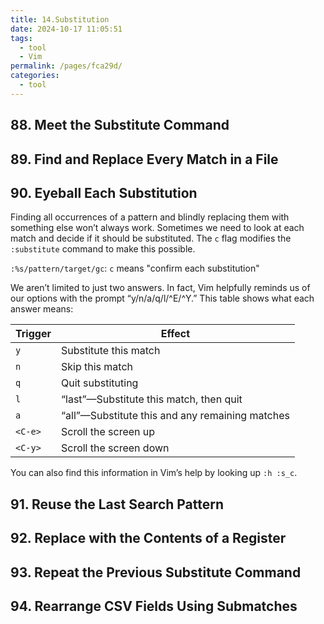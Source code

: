 ```yaml
---
title: 14.Substitution
date: 2024-10-17 11:05:51
tags: 
  - tool
  - Vim
permalink: /pages/fca29d/
categories: 
  - tool
---
```


## 88. Meet the Substitute Command

## 89. Find and Replace Every Match in a File

## 90. Eyeball Each Substitution

Finding all occurrences of a pattern and blindly replacing them with something else won’t always work. Sometimes we need to look at each match and decide if it should be substituted. The `c` flag modifies the `:substitute` command to make this possible.

`:%s/pattern/target/gc`: `c` means "confirm each substitution"

We aren’t limited to just two answers. In fact, Vim helpfully reminds us of our options with the prompt “y/n/a/q/l/^E/^Y.” This table shows what each answer means:

| Trigger | Effect                                          |
| ------- | ----------------------------------------------- |
| `y`     | Substitute this match                           |
| `n`     | Skip this match                                 |
| `q`     | Quit substituting                               |
| `l`     | “last”—Substitute this match, then quit         |
| `a`     | “all”—Substitute this and any remaining matches |
| `<C-e>` | Scroll the screen up                            |
| `<C-y>` | Scroll the screen down                          |

You can also find this information in Vim’s help by looking up `:h :s_c`.

## 91. Reuse the Last Search Pattern

## 92. Replace with the Contents of a Register

## 93. Repeat the Previous Substitute Command

## 94. Rearrange CSV Fields Using Submatches
